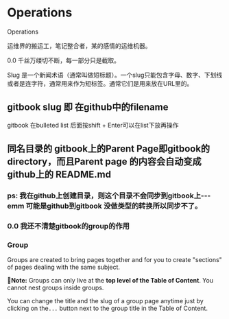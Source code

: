 # Operations

Operations

运维界的搬运工，笔记整合者，某的感情的运维机器。

0.0 千丝万缕切不断，每一部分只是截取。

Slug 是一个新闻术语（通常叫做短标题）。一个slug只能包含字母、数字、下划线或者是连字符，通常用来作为短标签。通常它们是用来放在URL里的。

## gitbook slug 即 在github中的filename

gitbook 在bulleted list 后面按shift + Enter可以在list下放再操作



## 同名目录的 gitbook上的Parent Page即gitbook的directory，而且Parent page 的内容会自动变成github上的 README.md

### ps: 我在github上创建目录，则这个目录不会同步到gitbook上---emm 可能是github到gitbook 没做类型的转换所以同步不了。

### 0.0 我还不清楚gitbook的group的作用

### Group

Groups are created to bring pages together and for you to create "sections" of pages dealing with the same subject.

 🧠**Note:** Groups can only live at the **top level of the Table of Content**. You cannot nest groups inside groups.

You can change the title and the slug of a group page anytime just by clicking on the`...` button next to the group title in the Table of Content.

